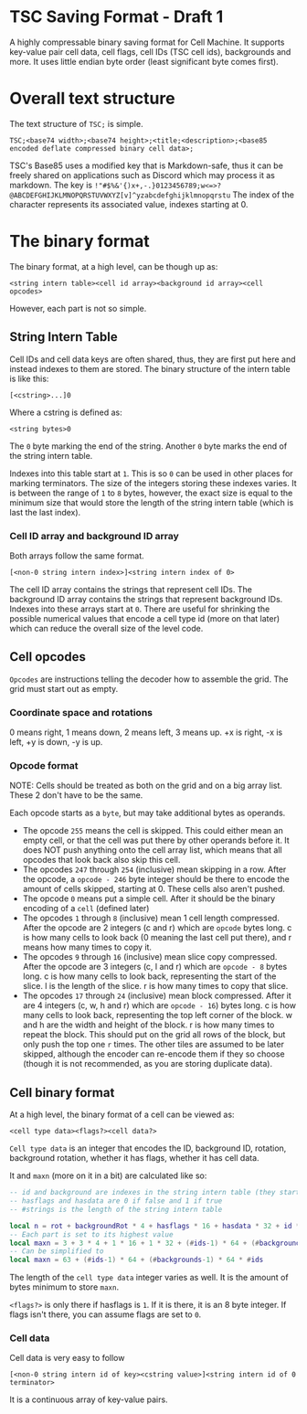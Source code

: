 # TSC Saving Format - Draft 1

A highly compressable binary saving format for Cell Machine. It supports key-value pair cell data, cell flags, cell IDs (TSC cell ids),
backgrounds and more. It uses little endian byte order (least significant byte comes first).

# Overall text structure

The text structure of `TSC;` is simple.
```
TSC;<base74 width>;<base74 height>;<title;<description>;<base85 encoded deflate compressed binary cell data>;
```

TSC's Base85 uses a modified key that is Markdown-safe, thus it can be freely shared on applications such as Discord which may process it as markdown.
The key is `!"#$%&'{)x+,-.}0123456789;w<=>?@ABCDEFGHIJKLMNOPQRSTUVWXYZ[v]^yzabcdefghijklmnopqrstu`
The index of the character represents its associated value, indexes starting at 0.

# The binary format

The binary format, at a high level, can be though up as:
```
<string intern table><cell id array><background id array><cell opcodes>
```

However, each part is not so simple.

## String Intern Table

Cell IDs and cell data keys are often shared, thus, they are first put here and instead indexes to them are stored.
The binary structure of the intern table is like this:
```
[<cstring>...]0
```
Where a cstring is defined as:
```
<string bytes>0
```
The `0` byte marking the end of the string.
Another `0` byte marks the end of the string intern table.

Indexes into this table start at `1`. This is so `0` can be used in other places for marking terminators.
The size of the integers storing these indexes varies. It is between the range of `1` to `8` bytes, however, the exact size is equal to the minimum
size that would store the length of the string intern table (which is last the last index).

### Cell ID array and background ID array

Both arrays follow the same format.
```
[<non-0 string intern index>]<string intern index of 0>
```

The cell ID array contains the strings that represent cell IDs.
The background ID array contains the strings that represent background IDs.
Indexes into these arrays start at `0`.
There are useful for shrinking the possible numerical values that encode a cell type id (more on that later) which can reduce the overall size of
the level code.

## Cell opcodes

`Opcodes` are instructions telling the decoder how to assemble the grid.
The grid must start out as empty.

### Coordinate space and rotations

0 means right, 1 means down, 2 means left, 3 means up. +x is right, -x is left, +y is down, -y is up.

### Opcode format

NOTE: Cells should be treated as both on the grid and on a big array list. These 2 don't have to be the same.

Each opcode starts as a `byte`, but may take additional bytes as operands.
- The opcode `255` means the cell is skipped. This could either mean an empty cell, or that the cell was put there by other operands before it. It does NOT
push anything onto the cell array list, which means that all opcodes that look back also skip this cell.
- The opcodes `247` through `254` (inclusive) mean skipping in a row. After the opcode, a `opcode - 246` byte integer should be there to encode
the amount of cells skipped, starting at 0. These cells also aren't pushed.
- The opcode `0` means put a simple cell. After it should be the binary encoding of a `cell` (defined later)
- The opcodes `1` through `8` (inclusive) mean 1 cell length compressed. After the opcode are 2 integers (c and r) which are `opcode` bytes long.
c is how many cells to look back (0 meaning the last cell put there), and r means how many times to copy it.
- The opcodes `9` through `16` (inclusive) mean slice copy compressed. After the opcode are 3 integers (c, l and r) which are `opcode - 8` bytes long.
c is how many cells to look back, representing the start of the slice. l is the length of the slice. r is how many times to copy that slice.
- The opcodes `17` through `24` (inclusive) mean block compressed. After it are 4 integers (c, w, h and r) which are `opcode - 16`) bytes long.
c is how many cells to look back, representing the top left corner of the block. w and h are the width and height of the block. r is how many times to repeat
the block. This should put on the grid all rows of the block, but only push the top one `r` times. The other tiles are assumed to be later skipped, although
the encoder can re-encode them if they so choose (though it is not recommended, as you are storing duplicate data).

## Cell binary format

At a high level, the binary format of a cell can be viewed as:
```
<cell type data><flags?><cell data?>
```

`Cell type data` is an integer that encodes the ID, background ID, rotation, background rotation, whether it has flags, whether it has cell data.

It and `maxn` (more on it in a bit) are calculated like so:
```lua
-- id and background are indexes in the string intern table (they start at 1 and thus 1 is subtracted)
-- hasflags and hasdata are 0 if false and 1 if true
-- #strings is the length of the string intern table

local n = rot + backgroundRot * 4 + hasflags * 16 + hasdata * 32 + id * 64 + background * 64 * #ids
-- Each part is set to its highest value
local maxn = 3 + 3 * 4 + 1 * 16 + 1 * 32 + (#ids-1) * 64 + (#backgrounds-1) * 64 * #ids
-- Can be simplified to
local maxn = 63 + (#ids-1) * 64 + (#backgrounds-1) * 64 * #ids
```

The length of the `cell type data` integer varies as well. It is the amount of bytes minimum to store `maxn`.

`<flags?>` is only there if hasflags is `1`. If it is there, it is an 8 byte integer. If flags isn't there, you can assume flags are set to `0`.

### Cell data

Cell data is very easy to follow
```
[<non-0 string intern id of key><cstring value>]<string intern id of 0 terminator>
```
It is a continuous array of key-value pairs.
